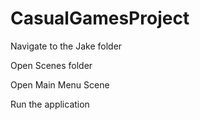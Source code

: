 # CasualGamesProject


 Navigate to the Jake folder
 
 Open Scenes folder
 
 Open Main Menu Scene
 
 Run the application
